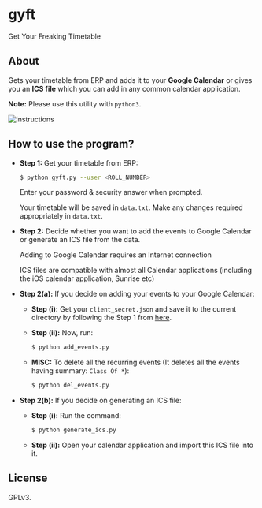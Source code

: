 # gyft

Get Your Freaking Timetable

## About

Gets your timetable from ERP and adds it to your **Google Calendar** or gives
you an **ICS file** which you can add in any common calendar application.

**Note:** Please use this utility with `python3`.

![instructions](https://cloud.githubusercontent.com/assets/9252491/17613570/7af6ae98-607c-11e6-8597-e720c3475c24.gif)

## How to use the program?

- **Step 1:** Get your timetable from ERP:

  ```sh
  $ python gyft.py --user <ROLL_NUMBER>
  ```

  Enter your password & security answer when prompted.

  Your timetable will be saved in `data.txt`. Make any changes required appropriately in `data.txt`.

- **Step 2:** Decide whether you want to add the events to Google Calendar or
    generate an ICS file from the data.

    Adding to Google Calendar requires an Internet connection

    ICS files are compatible with almost all Calendar applications (including
    the iOS calendar application, Sunrise etc)

- **Step 2(a):** If you decide on adding your events to your Google Calendar:

    - **Step (i):** Get your `client_secret.json` and save it to the current directory by
                    following the Step 1 from
                    [here](https://developers.google.com/google-apps/calendar/quickstart/python#step_1_turn_on_the_api_name).

    - **Step (ii):** Now, run:

        ```sh
        $ python add_events.py
        ```

    - **MISC:** To delete all the recurring events (It deletes all the events having summary: `Class Of *`):

        ```sh
        $ python del_events.py
        ```

- **Step 2(b):** If you decide on generating an ICS file:

    - **Step (i):** Run the command:

        ```sh
        $ python generate_ics.py
        ```

    - **Step (ii):** Open your calendar application and import this ICS file
        into it.

## License

GPLv3.
